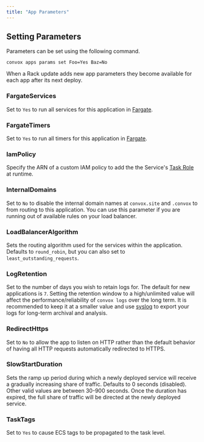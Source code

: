 ```yaml
---
title: "App Parameters"
---
```


## Setting Parameters

Parameters can be set using the following command.

    convox apps params set Foo=Yes Baz=No

<div class="block-callout block-show-callout type-info" markdown="1">
  When a Rack update adds new app parameters they become available for each app after its next deploy.
</div>

### FargateServices

Set to `Yes` to run all services for this application in [Fargate](https://aws.amazon.com/fargate/).

### FargateTimers

Set to `Yes` to run all timers for this application in [Fargate](https://aws.amazon.com/fargate/).

### IamPolicy

Specify the ARN of a custom IAM policy to add the the Service's [Task Role](https://docs.aws.amazon.com/AmazonECS/latest/developerguide/task-iam-roles.html) at runtime.

### InternalDomains

Set to `No` to disable the internal domain names at `convox.site` and `.convox` to from routing to this application. You can use this parameter if you are running out of available rules on your load balancer.

### LoadBalancerAlgorithm

Sets the routing algorithm used for the services within the application.  Defaults to `round_robin`, but you can also set to `least_outstanding_requests`.

### LogRetention

Set to the number of days you wish to retain logs for.  The default for new applications is `7`.  Setting the retention window to a high/unlimited value will affect the performance/reliability of `convox logs` over the long term.  It is recommended to keep it at a smaller value and use [syslog](/deployment/syslogs) to export your logs for long-term archival and analysis.

### RedirectHttps

Set to `No` to allow the app to listen on HTTP rather than the default behavior of having all HTTP requests automatically redirected to HTTPS.

### SlowStartDuration

Sets the ramp up period during which a newly deployed service will receive a gradually increasing share of traffic. Defaults to 0 seconds (disabled). Other valid values are between 30-900 seconds.  Once the duration has expired, the full share of traffic will be directed at the newly deployed service.

### TaskTags

Set to `Yes` to cause ECS tags to be propagated to the task level.
